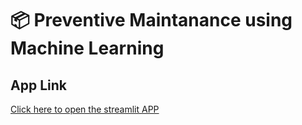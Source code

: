 # 📦 Preventive Maintanance using Machine Learning

## App Link
[Click here to open the streamlit APP](https://pmumlai.streamlit.app)


